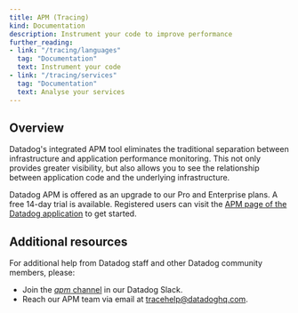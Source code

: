 ```yaml
---
title: APM (Tracing)
kind: Documentation
description: Instrument your code to improve performance
further_reading:
- link: "/tracing/languages"
  tag: "Documentation"
  text: Instrument your code
- link: "/tracing/services"
  tag: "Documentation"
  text: Analyse your services
---
```


## Overview

Datadog's integrated APM tool eliminates the traditional separation between infrastructure and application performance monitoring. This not only provides greater visibility, but also allows you to see the relationship between application code and the underlying infrastructure.

Datadog APM is offered as an upgrade to our Pro and Enterprise plans. A free 14-day trial is available.
Registered users can visit the [APM page of the Datadog application](https://app.datadoghq.com/apm/home) to get started.

## Additional resources

For additional help from Datadog staff and other Datadog community members, please:

* Join the [*apm* channel](https://datadoghq.slack.com/messages/apm) in our Datadog Slack. 
* Reach our APM team via email at [tracehelp@datadoghq.com](mailto:tracehelp@datadoghq.com).
